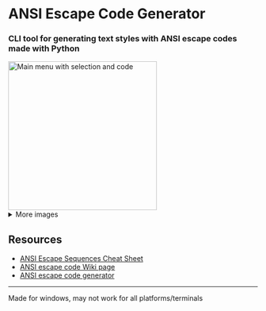 # ANSI Escape Code Generator

### CLI tool for generating text styles with ANSI escape codes made with Python

<img src="https://user-images.githubusercontent.com/24588573/208175375-6889962c-6248-4779-bb87-38b866351c19.png" width="300" alt="Main menu with selection and code">

<details>
  <summary>More images</summary>
  <br>
  
  Main menu  
  <img src="https://user-images.githubusercontent.com/24588573/208175287-6d6d01f3-050f-4264-9609-66ca43a52d69.png" width="300">

  Text color selection screen  
  <img src="https://user-images.githubusercontent.com/24588573/208175321-259c1424-9d33-43ea-ad9b-98d24b80754a.png" width="300">

  Background color  
  <img src="https://user-images.githubusercontent.com/24588573/208175362-4618d3ea-754a-41c4-af1d-b4f3be28fc6e.png" width="300">

  Text style  
  <img src="https://user-images.githubusercontent.com/24588573/208175368-2184d3e0-74bd-468e-879d-9b8e99a3bd8f.png" width="300">
  
  Main menu with selection  
  <img src="https://user-images.githubusercontent.com/24588573/208175375-6889962c-6248-4779-bb87-38b866351c19.png" width="300">
</details>

## Resources

- [ANSI Escape Sequences Cheat Sheet](https://gist.github.com/fnky/458719343aabd01cfb17a3a4f7296797)
- [ANSI escape code Wiki page](https://en.wikipedia.org/wiki/ANSI_escape_code)
- [ANSI escape code generator](https://ansi.gabebanks.net/)

---

Made for windows, may not work for all platforms/terminals
